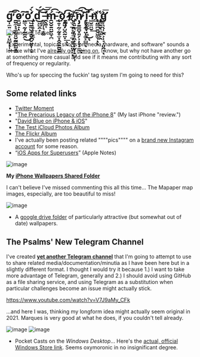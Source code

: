 # g̩̼͍̠̺͖͙̤̻̣͓̜̕͢͠ ͡͏̱̮̼̟̘͇̮͈̮̰͇̺̺̣͇o̷͍̺̱̝̕ͅ ̤͇͉̰͙̰͖̯͜͠ò͢͏̛̺̼͇̺̹̗̬̯̬̤̥̩̝̟ ̡̟̝͍̟̜͍̼͉́̀́d͜͝͏͖̺̯̟́ ̼͚̼̜͉͓͚͝͝͞ ̛͏̶̛̭̖̱͔ḿ̵̯̮̮̱̤̮͖̞̪͡ ̨̛͍̞̰̠̰̥̫̟̭̯̱̰̬̰͞ơ̕͟҉̱̻̩̦ ̷̣̯̺̦̺̭̰̤͓͟͡ͅͅr̸̸̵҉̖̫̘̲̦̘̥̠̲͔̱̞̺̤̦̠ͅ ̡̖͍̲͉̦̥͓͖̟͓͎̬͎̝̺̗͎͞͠͡ņ̷̸̡̱͚̻͓͈̗͕̦̥̟̼͟ͅ ͝͏̗̥͉̯̘̤̜͚̙̻̼͝ͅi̛̙͚͚̭̞̣͖͜ͅ ̵̵͖̬̫̤̬́͟͞n̛͢҉͏͉̤̳̪̱̮͖͚̞͘ͅͅ ̢҉͓̻̱̬͉̻̝͕̯g̛̞͉̖̜̲̯͕̹̘̦͈̯͎̀͞ͅ

![Handset Teaser](https://i.snap.as/9JiR6kux.png)

"Experimental, topical shorts on media, hardware, and software" sounds a lot like what I've [already got going on](https://bilge.world), I know, but why not have another go at something more casual and see if it means me contributing with any sort of frequency or regularity.

Who's up for speccing the fuckin' tag system I'm going to need for this? 

## Some related links
* [Twitter Moment](https://twitter.com/i/events/1335684188654231552?s=20)
* "[The Precarious Legacy of the iPhone 8](https://bilge.world/iphone-8-plus-review)" (My last iPhone "review.")
* "[David Blue on iPhone & iOS](https://bit.ly/dbipwiki)"
* [The Test iCloud Photos Album](https://bit.ly/12bbbp)
* [The Flickr Album](https://flic.kr/s/aHsmTiT46W)
* I've actually been posting related """"pics"""" on a [brand new Instagram account](https://instagram.com/dieselgoth) for some reason.
* “[iOS Apps for Superusers](https://www.icloud.com/notes/0h0O7x7MQMKA2OgmxiQbC6R3g#iOS_Apps_for_Superusers)” (Apple Notes)

![image](https://user-images.githubusercontent.com/43663476/107887563-93fac100-6ecc-11eb-863a-dbbd1a67cf8e.jpeg)

**My [iPhone Wallpapers Shared Folder](https://bit.ly/dbiosbg)**

I can't believe I've missed commenting this all this time... The Mapaper map images, especially, are too beautiful to miss!

![image](https://user-images.githubusercontent.com/43663476/107887651-2b601400-6ecd-11eb-92e6-7058bda35a87.png)

* A [google drive folder](https://drive.google.com/drive/folders/1VLwoS_eViWx8e3IQ8lUWTK88pkacwIM2) of particularly attractive (but somewhat out of date) wallpapers.

## The Psalms' New Telegram Channel

I've created [**yet another Telegram channel**](https://t.me/neoyokel) that I'm going to attempt to use to share related media/documentation/minutia as I have been here but in a slightly different format. I thought I would try it because 1.) I want to take more advantage of Telegram, generally and 2.) I should avoid using GitHub as a file sharing service, and using Telegram as a substitution when particular challenges become an issue might actually stick.

https://www.youtube.com/watch?v=V7J9aMy_CFk

...and here I was, thinking my longform idea might actually seem original in 2021. Marques is very good at what he does, if you couldn't tell already.

![image](https://user-images.githubusercontent.com/43663476/110197750-4ad6c680-7e13-11eb-81a6-db5d00acc932.png)
![image](https://user-images.githubusercontent.com/43663476/110197991-c4bb7f80-7e14-11eb-99c6-666278f278b9.png)

* Pocket Casts on the *Windows Desktop*... Here's the [actual, official Windows Store link](https://www.microsoft.com/store/productId/9PCDBQX582BZ). Seems oxymoronic in no insignificant degree.